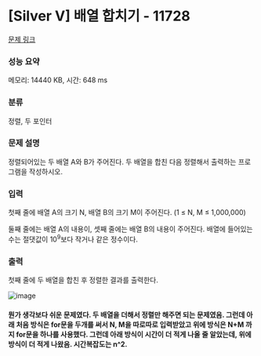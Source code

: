 # [Silver V] 배열 합치기 - 11728 

[문제 링크](https://www.acmicpc.net/problem/11728) 

### 성능 요약

메모리: 14440 KB, 시간: 648 ms

### 분류

정렬, 두 포인터

### 문제 설명

<p>정렬되어있는 두 배열 A와 B가 주어진다. 두 배열을 합친 다음 정렬해서 출력하는 프로그램을 작성하시오.</p>

### 입력 

 <p>첫째 줄에 배열 A의 크기 N, 배열 B의 크기 M이 주어진다. (1 ≤ N, M ≤ 1,000,000)</p>

<p>둘째 줄에는 배열 A의 내용이, 셋째 줄에는 배열 B의 내용이 주어진다. 배열에 들어있는 수는 절댓값이 10<sup>9</sup>보다 작거나 같은 정수이다.</p>

### 출력 

 <p>첫째 줄에 두 배열을 합친 후 정렬한 결과를 출력한다.</p>
 
 <p> </p>  <p> </p> <p> </p> <p> </p> <p> </p>
 
 ![image](https://user-images.githubusercontent.com/75931369/232959746-a08d3456-afa1-4749-872a-8bd85c78993b.png)
<h4> 
뭔가 생각보다 쉬운 문제였다. 두 배열을 더해서 정렬만 해주면 되는 문제였음.
그런데 아래 처음 방식은 for문을 두개를 써서 N, M을 따로따로 입력받았고 위에 방식은 N+M 까지 for문을 하나를 사용했다.
그런데 아래 방식이 시간이 더 적게 나올 줄 알았는데, 위에 방식이 더 적게 나왔음. 시간복잡도는 n^2.
</h4>

